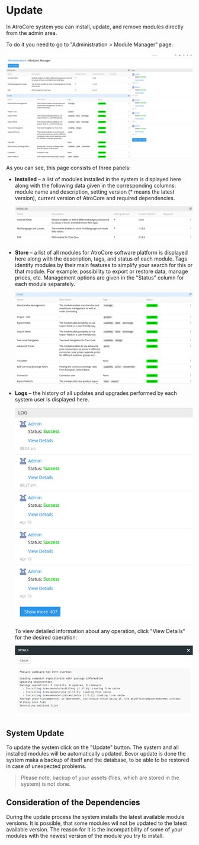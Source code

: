 # Update

In AtroCore system you can install, update, and remove modules directly from the admin area.

To do it you need to go to "Administration > Module Manager" page.

![modules_manager](./_assets/module-manager/module_manager_en.png)

As you can see, this page consists of three panels:

* **Installed** – a list of modules installed in the system is displayed here along with the following data given in the corresponding columns: module name and description, setting version (* means the latest version), current version of AtroCore and required dependencies.

  ![installed_panel](./_assets/module-manager/module_manager_installed_en.png)
  
* **Store** – a list of all modules for AtroCore software platform is displayed here along with the description, tags, and status of each module. Tags identify modules by their main features to simplify your search for this or that module. For example: possibility to export or restore data, manage prices, etc. Management options are given in the "Status" column for each module separately. 

  ![store_panel](./_assets/module-manager/module_manager_store_en.png)

* **Logs** – the history of all updates and upgrades performed by each system user is displayed here.

  ![logs_panel](./_assets/module-manager/module_manager_logs_en.png)
  
  To view detailed information about any operation, click "View Details"  for the desired operation:
  
  ![logs_detailed](./_assets/module-manager/module_manager_logs_detailed_en.png)

## System Update
To update the system click on the "Update" button. The system and all installed modules will be automatically updated. Bevor update is done the system maka a backup of itself and the database, to be able to be restored in case of unexpected problems.

> Please note, backup of your assets (files, which are stored in the system) is not done.

## Consideration of the Dependencies

During the update process the system installs the latest available module versions. It is possible, that some modules wil not be updated to the latest available version. The reason for it is the incompatibility of some of your modules with the newest version of the module you try to install.